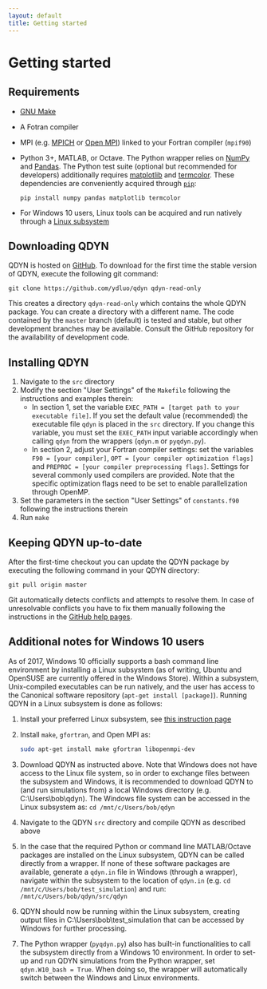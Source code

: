 ```yaml
---
layout: default
title: Getting started
---
```

# Getting started

## Requirements

- [GNU Make](https://www.gnu.org/software/make/)

- A Fotran compiler

- MPI (e.g. [MPICH](https://www.mpich.org/) or [Open MPI](https://www.open-mpi.org/)) linked to your Fortran compiler (`mpif90`)

- Python 3+, MATLAB, or Octave. The Python wrapper relies on [NumPy](http://www.numpy.org/) and [Pandas](https://pandas.pydata.org/). The Python test suite (optional but recommended for developers) additionally requires [matplotlib](https://matplotlib.org/) and [termcolor](https://pypi.org/project/termcolor/). These dependencies are conveniently acquired through [`pip`](https://pypi.org/project/pip/):<br />
  ```
  pip install numpy pandas matplotlib termcolor
  ```

- For Windows 10 users, Linux tools can be acquired and run natively through a [Linux subsystem](https://docs.microsoft.com/en-us/windows/wsl/install-win10)



## Downloading QDYN

QDYN is hosted on [GitHub](https://github.com/ydluo/qdyn). To download for the first time the stable version of QDYN, execute the following git command:

```
git clone https://github.com/ydluo/qdyn qdyn-read-only
```

This creates a directory  `qdyn-read-only` which contains the whole QDYN package. You can create a directory with a different name. The code contained by the `master` branch (default) is tested and stable, but other development branches may be available. Consult the GitHub repository for the availability of
development code.



## Installing QDYN

1. Navigate to the `src` directory
2. Modify the section "User Settings" of the  `Makefile` following the instructions and examples therein:
    *  In section 1, set the variable `EXEC_PATH = [target path to your executable file]`. If you set the default value (recommended) the executable file `qdyn` is placed in the `src` directory. If you change this variable, you must set the `EXEC_PATH` input variable accordingly when calling `qdyn` from the wrappers (`qdyn.m` or `pyqdyn.py`).
    *  In section 2, adjust your Fortran compiler settings: set the variables `F90 = [your compiler]`, `OPT = [your compiler optimization flags]` and `PREPROC = [your compiler preprocessing flags]`. Settings for several commonly used compilers are provided. Note that the specific optimization flags need to be set to enable parallelization through OpenMP.
3. Set the parameters in the section "User Settings" of `constants.f90` following the instructions therein
4. Run `make`




## Keeping QDYN up-to-date

After the first-time checkout you can update the QDYN package by executing the following command in your QDYN directory:

```
git pull origin master
```

Git automatically detects conflicts and attempts to resolve them. In case of unresolvable conflicts you have to fix them manually following the instructions in the [GitHub help pages](https://help.github.com/articles/resolving-a-merge-conflict-using-the-command-line/).



## Additional notes for Windows 10 users

As of 2017, Windows 10 officially supports a bash command line environment by installing a Linux subsystem (as of writing, Ubuntu and OpenSUSE are currently offered in the Windows Store). Within a subsystem, Unix-compiled executables can be run natively, and the user has access to the Canonical software repository (`apt-get install [package]`). Running QDYN in a Linux subsystem is done as follows:
1. Install your preferred Linux subsystem, see [this instruction page](https://docs.microsoft.com/en-us/windows/wsl/install-win10)

2. Install `make`, `gfortran`, and Open MPI as:  
    ```bash
    sudo apt-get install make gfortran libopenmpi-dev
    ```

3. Download QDYN as instructed above. Note that Windows does not have access to the Linux file system, so in order to exchange files between the subsystem and Windows, it is recommended to download QDYN to (and run simulations from) a local Windows directory (e.g. C:\Users\bob\qdyn). The Windows file system can be accessed in the Linux subsystem as:  `cd /mnt/c/Users/bob/qdyn`

4. Navigate to the QDYN `src` directory and compile QDYN as described above

5. In the case that the required Python or command line MATLAB/Octave packages are installed on the Linux subsystem, QDYN can be called directly from a wrapper. If none of these software packages are available, generate a `qdyn.in` file in Windows (through a wrapper), navigate within the subsystem to the location of  `qdyn.in` (e.g.  `cd /mnt/c/Users/bob/test_simulation`) and run: `/mnt/c/Users/bob/qdyn/src/qdyn`

6. QDYN should now be running within the Linux subsystem, creating output files in C:\Users\bob\test_simulation that can be accessed by Windows for further processing.

7. The Python wrapper (`pyqdyn.py`) also has built-in functionalities to call the subsystem directly from a Windows 10 environment. In order to set-up and run QDYN simulations from the Python wrapper, set
    `qdyn.W10_bash = True`. When doing so, the wrapper will automatically switch between the Windows and Linux environments.
